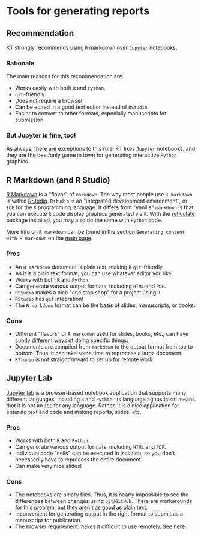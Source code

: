 # Tools for generating reports

## Recommendation

KT strongly recommends using `R` markdown over `Jupyter` notebooks.

### Rationale

The main reasons for this recommendation are:

* Works easily with both `R` and `Python`.
* `git`-friendly.
* Does not require a browser.
* Can be edited in a good text editor instead of `RStudio`.
* Easier to convert to other formats, especially manuscripts for submission.

### But Jupyter is fine, too!

As always, there are exceptions to this rule!
KT likes `Jupyter` notebooks, and they are the best/only game in town for generating interactive `Python` graphics.

## R Markdown (and R Studio)

[R Markdown](https://rmarkdown.rstudio.com/) is a "flavor" of `markdown`.
The way most people use `R markdown` is within [RStudio](https://rstudio.com).
`Rstudio` is an "integrated development environment", or `IDE` for the `R` programming language.
It differs from "vanilla" `markdown` is that you can execute `R` code display graphics generated via `R`.
With the [reticulate](https://rstudio.github.io/reticulate/) package installed, you may also do the same with `Python` code.

More info on `R markdown` can be found in the section `Generating content with R markdown` on the [main page](index).

### Pros

* An `R markdown` document is plain text, making it `git`-friendly.
* As it is a plain text format, you can use whatever editor you like.
* Works with both `R` and `Python`
* Can generate various output formats, including `HTML` and `PDF`.
* `RStudio` makes a nice "one stop shop" for a project using `R`.
* `RStudio` has `git` integration!
* The `R markdown` format can be the basis of slides, manuscripts, or books.

### Cons

* Different "flavors" of `R markdown` used for slides, books, etc., can have subtly different ways of doing specific things.
* Documents are compiled from `markdown` to the output format from top to bottom.
  Thus, it can take some time to reprocess a large document.
* `RStudio` is not straightforward to set up for remote work.

## Jupyter Lab

[Jupyter lab](https://jupyter.org/) is a browser-based notebook application that supports many different languages, including `R` and `Python`.
Its language agnosticism means that it is not an `IDE` for any language.
Rather, it is a nice application for entering text and code and making reports, slides, etc..

### Pros

* Works with both `R` and `Python`
* Can generate various output formats, including `HTML` and `PDF`.
* Individual code "cells" can be executed in isolation, so you don't necessarily have to reprocess the entire document.
* Can make very nice slides!

### Cons

* The notebooks are binary files.
  Thus, it is nearly impossible to see the differences between changes using `git`/`GitHub`.
  There are workarounds for this problem, but they aren't as good as plain text.
* Inconvenient for generating output in the right format to submit as a manuscript for publication.
* The browser requirement makes it difficult to use remotely. See [here](http://www.molpopgen.org/coding/tips).

